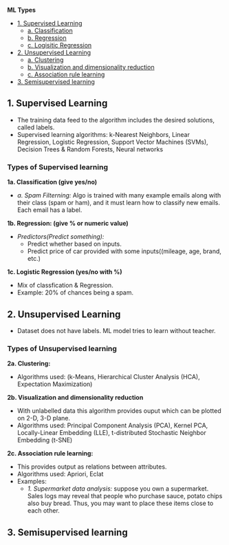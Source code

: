 **ML Types**
- [1. Supervised Learning](#sl)
  - [a. Classification](#c)
  - [b. Regression](#r)
  - [c. Logisitic Regression](#lr)
- [2. Unsupervised Learning](#ul)
  - [a. Clustering](#cl)
  - [b. Visualization and dimensionality reduction](#v)
  - [c. Association rule learning](#arl)
- [3. Semisupervised learning](#ssl)

<a name=sl></a>
## 1. Supervised Learning
- The training data feed to the algorithm includes the desired solutions, called labels.
- Supervised learning algorithms: k-Nearest Neighbors, Linear Regression, Logistic Regression, Support Vector Machines (SVMs), Decision Trees & Random Forests, Neural networks

### Types of Supervised learning
<a name=c></a>
**1a. Classification (give yes/no)**
- _a. Spam Filterning:_ Algo is trained with many example emails along with their class (spam or ham), and it must learn how to classify new emails. Each email has a label.

<a name=r></a>
**1b. Regression: (give % or numeric value)**
- _Predictors(Predict something):_
  - Predict whether based on inputs.
  - Predict price of car provided with some inputs((mileage, age, brand, etc.)

<a name=lr></a>
**1c. Logistic Regression (yes/no with %)**
- Mix of classfication & Regression.
- Example: 20% of chances being a spam.

<a name=ul></a>
## 2. Unsupervised Learning
- Dataset does not have labels. ML model tries to learn without teacher.
### Types of Unsupervised learning
<a name=cl></a>
**2a. Clustering:**
- Algorithms used: (k-Means, Hierarchical Cluster Analysis (HCA), Expectation Maximization)

<a name=v></a>
**2b. Visualization and dimensionality reduction**
- With unlabelled data this algorithm provides ouput which can be plotted on 2-D, 3-D plane.
- Algorithms used: Principal Component Analysis (PCA), Kernel PCA, Locally-Linear Embedding (LLE), t-distributed Stochastic Neighbor Embedding (t-SNE)

<a name=v></a>
**2c. Association rule learning:**
- This provides output as relations between attributes.
- Algorithms used: Apriori, Eclat
- Examples:
  - _1. Supermarket data analysis:_ suppose you own a supermarket. Sales logs may reveal that people who purchase sauce, potato chips also buy bread. Thus, you may want to place these items close to each other.

<a name=ssl></a>
## 3. Semisupervised learning
